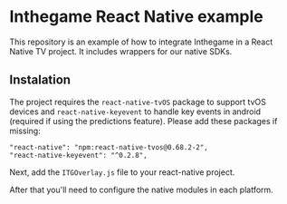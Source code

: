 # Inthegame React Native example

This repository is an example of how to integrate Inthegame in a React Native TV project. It includes wrappers for our native SDKs.

## Instalation

The project requires the `react-native-tvOS` package to support tvOS devices and `react-native-keyevent` to handle key events in android (required if using the predictions feature). Please add these packages if missing:
```
"react-native": "npm:react-native-tvos@0.68.2-2",
"react-native-keyevent": "^0.2.8",
```

Next, add the `ITGOverlay.js` file to your react-native project.

After that you'll need to configure the native modules in each platform.


